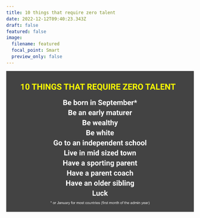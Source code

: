 ```yaml
---
title: 10 things that require zero talent
date: 2022-12-12T09:40:23.343Z
draft: false
featured: false
image:
  filename: featured
  focal_point: Smart
  preview_only: false
---
```

![](10-things-that-require-zero-talent.png)